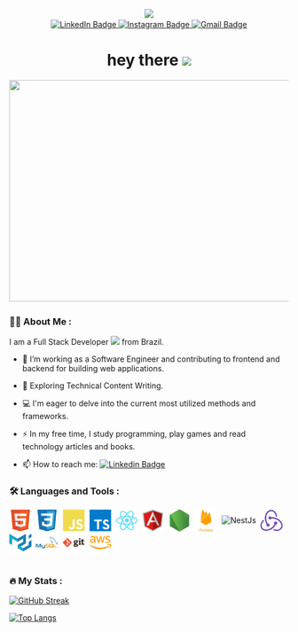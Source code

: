 

<!--
**LucianoAjs/LucianoAjs** is a ✨ _special_ ✨ repository because its `README.md` (this file) appears on your GitHub profile.

Here are some ideas to get you started:

- 🔭 I’m currently working on ...
- 🌱 I’m currently learning ...
- 👯 I’m looking to collaborate on ...
- 🤔 I’m looking for help with ...
- 💬 Ask me about ...
- 📫 How to reach me: ...
- 😄 Pronouns: ...
- ⚡ Fun fact: ...
-->

<div id="header" align="center">
   <img src="https://media.giphy.com/media/v1.Y2lkPTc5MGI3NjExZnRmc2RnbjA4YzM3aXEycDkzZHprM3gwdXRpOGlzazRwdGRjZG04dSZlcD12MV9pbnRlcm5hbF9naWZfYnlfaWQmY3Q9cw/M9gbBd9nbDrOTu1Mqx/giphy.gif" width="100"/>

   <div id="badges">
     <a href="https://www.linkedin.com/in/luciano-silva-18aaa2161">
        <img src="https://img.shields.io/badge/LinkedIn-blue?style=for-the-badge&logo=linkedin&logoColor=white" alt="LinkedIn Badge"/>
     </a>
     <a href="https://www.instagram.com/lucksanjos/">
        <img src="https://img.shields.io/badge/Instagram-red?style=for-the-badge&logo=youtube&logoColor=white" alt="Instagram Badge"/>
     </a>
     <a href="your-Gmail-URL">
       <img src="https://img.shields.io/badge/Gmail-white?style=for-the-badge&logo=gmail&logoColor=red" alt="Gmail Badge"/>
     </a>
  </div>
  
<h1>
  hey there
  <img src="https://media.giphy.com/media/hvRJCLFzcasrR4ia7z/giphy.gif" width="40px"/>
</h1>

</div>

<div align="center">
  <img src="https://media.giphy.com/media/dWesBcTLavkZuG35MI/giphy.gif" width="600" height="400"/>
</div>

### :woman_technologist: About Me :
I am a Full Stack Developer <img src="https://media.giphy.com/media/WUlplcMpOCEmTGBtBW/giphy.gif" width="40"> from Brazil.
- :telescope: I’m working as a Software Engineer and contributing to frontend and backend for building web applications.

- :seedling: Exploring Technical Content Writing.

- :computer: I'm eager to delve into the current most utilized methods and frameworks.

- :zap: In my free time, I study programming, play games and read technology articles and books.

- :mailbox: How to reach me: [![Linkedin Badge](https://img.shields.io/badge/-Luciano-blue?style=flat&logo=Linkedin&logoColor=white)](https://www.linkedin.com/in/luciano-silva-18aaa2161/)




### :hammer_and_wrench: Languages and Tools :

<div>
 <img align="center" alt="HTML" height="40" width="40" src="https://raw.githubusercontent.com/devicons/devicon/master/icons/html5/html5-original.svg">&nbsp;
  <img align="center" alt="CSS" height="40" width="40" src="https://raw.githubusercontent.com/devicons/devicon/master/icons/css3/css3-original.svg">&nbsp;
  <img align="center" alt="Js" height="40" width="40" src="https://raw.githubusercontent.com/devicons/devicon/master/icons/javascript/javascript-plain.svg">&nbsp;
  <img align="center" alt="Ts" height="40" width="40" src="https://raw.githubusercontent.com/devicons/devicon/master/icons/typescript/typescript-plain.svg">&nbsp;
  <img align="center" alt="React" height="40" width="40" src="https://raw.githubusercontent.com/devicons/devicon/master/icons/react/react-original.svg">&nbsp;
  <img align="center" alt="Angular" height="40" width="40" src="https://raw.githubusercontent.com/devicons/devicon/master/icons/angularjs/angularjs-original.svg">&nbsp;
  <img align="center" alt="NodeJS" height="40" width="40" src="https://raw.githubusercontent.com/devicons/devicon/master/icons/nodejs/nodejs-original.svg">&nbsp;
  <img align="center" src="https://github.com/devicons/devicon/blob/master/icons/firebase/firebase-plain-wordmark.svg" title="Firebase" alt="Firebase" width="40" height="40"/>&nbsp;
  <img align="center" alt="NestJs" height="40" width="40" src="https://cdn.jsdelivr.net/gh/devicons/devicon/icons/nestjs/nestjs-plain.svg">&nbsp;
  <img align="center" src="https://github.com/devicons/devicon/blob/master/icons/redux/redux-original.svg" title="Redux" alt="Redux " width="40" height="40"/>&nbsp;
  <img align="center" src="https://github.com/devicons/devicon/blob/master/icons/materialui/materialui-original.svg" title="Material UI" alt="Material UI" width="40" height="40"/>&nbsp;
  <img align="center" src="https://github.com/devicons/devicon/blob/master/icons/mysql/mysql-original-wordmark.svg" title="MySQL"  alt="MySQL" width="40" height="40"/>&nbsp;
  <img align="center" src="https://github.com/devicons/devicon/blob/master/icons/git/git-original-wordmark.svg" title="Git" **alt="Git" width="40" height="40"/>&nbsp;
  <img align="center" src="https://github.com/devicons/devicon/blob/master/icons/amazonwebservices/amazonwebservices-plain-wordmark.svg" title="AWS" alt="AWS" width="40" height="40"/>&nbsp;
</div>

<br/>


### :fire: My Stats :

[![GitHub Streak](http://github-readme-streak-stats.herokuapp.com?user=LucianoAjs&theme=dark&background=000000)](https://git.io/streak-stats)

[![Top Langs](https://github-readme-stats.vercel.app/api/top-langs/?username=LucianoAjs&layout=compact&theme=vision-friendly-dark)](https://github.com/anuraghazra/github-readme-stats)




